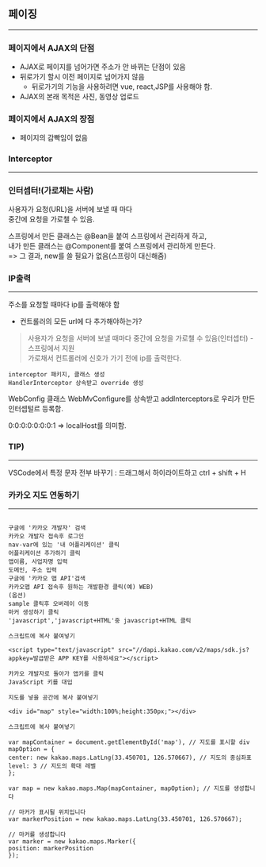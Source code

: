 ## 페이징

---

### 페이지에서 AJAX의 단점

- AJAX로 페이지를 넘어가면 주소가 안 바뀌는 단점이 있음
- 뒤로가기 할시 이전 페이지로 넘어가지 않음
  - 뒤로가기의 기능을 사용하려면 vue, react,JSP를 사용해야 함.
- AJAX의 본래 목적은 사진, 동영상 업로드

### 페이지에서 AJAX의 장점

- 페이지의 감빡임이 없음

### Interceptor

---

### 인터셉터!(가로채는 사람)

사용자가 요청(URL)을 서버에 보낼 때 마다  
중간에 요청을 가로챌 수 있음.

스프링에서 만든 클래스는 @Bean을 붙여 스프링에서 관리하게 하고,  
내가 만든 클래스는 @Component를 붙여 스프링에서 관리하게 만든다.  
=> 그 결과, new를 쓸 필요가 없음(스프링이 대신해줌)

### IP출력

---

주소를 요청할 때마다 ip를 출력해야 함

- 컨트롤러의 모든 url에 다 추가해야하는가?

> 사용자가 요청을 서버에 보낼 때마다 중간에 요청을 가로챌 수 있음(인터셉터) - 스프링에서 지원  
> 가로채서 컨트롤러에 신호가 가기 전에 ip를 출력한다.

```
interceptor 패키지, 클래스 생성
HandlerInterceptor 상속받고 override 생성
```

WebConfig 클래스
WebMvConfigure를 상속받고 addInterceptors로 우리가 만든 인터셉털르 등록함.

0:0:0:0:0:0:0:1 => localHost를 의미함.

### TIP)

---

VSCode에서 특정 문자 전부 바꾸기 : 드래그해서 하이라이트하고 ctrl + shift + H

### 카카오 지도 연동하기

---

```

구글에 '카카오 개발자' 검색
카카오 개발자 접속후 로그인
nav-var에 있는 '내 어플리케이션' 클릭
어플리케이션 추가하기 클릭
앱이름, 사업자명 입력
도메인, 주소 입력
구글에 '카카오 맵 API'검색
카카오맵 API 접속후 원하는 개발환경 클릭(예) WEB)
(옵션)
sample 클릭후 오버레이 이동
마커 생성하기 클릭
'javascript','javascript+HTML'중 javascript+HTML 클릭
```

```
스크립트에 복사 붙여넣기

<script type="text/javascript" src="//dapi.kakao.com/v2/maps/sdk.js?appkey=발급받은 APP KEY를 사용하세요"></script>

카카오 개발자로 돌아가 앱키를 클릭
JavaScript 키를 대입
```

```
지도를 넣을 공간에 복사 붙여넣기

<div id="map" style="width:100%;height:350px;"></div>
```

```
스크립트에 복사 붙여넣기

var mapContainer = document.getElementById('map'), // 지도를 표시할 div
mapOption = {
center: new kakao.maps.LatLng(33.450701, 126.570667), // 지도의 중심좌표
level: 3 // 지도의 확대 레벨
};

var map = new kakao.maps.Map(mapContainer, mapOption); // 지도를 생성합니다

// 마커가 표시될 위치입니다
var markerPosition = new kakao.maps.LatLng(33.450701, 126.570667);

// 마커를 생성합니다
var marker = new kakao.maps.Marker({
position: markerPosition
});
```
